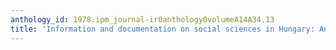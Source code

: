 ```yaml
---
anthology_id: 1978.ipm_journal-ir0anthology0volumeA14A34.13
title: 'Information and documentation on social sciences in Hungary: An outline'
---
```

